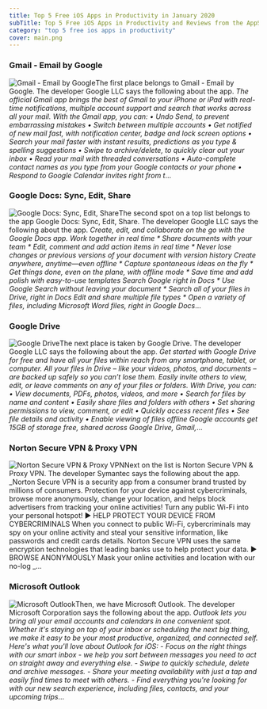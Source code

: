 ```yaml
---
title: Top 5 Free iOS Apps in Productivity in January 2020
subTitle: Top 5 Free iOS Apps in Productivity and Reviews from the AppStore in January 2020.
category: "top 5 free ios apps in productivity"
cover: main.png
---
```


### Gmail - Email by Google

![Gmail - Email by Google](https://is3-ssl.mzstatic.com/image/thumb/Purple123/v4/d9/a1/5e/d9a15ef5-236e-9129-2235-878a10bcf620/logo_gmail_color-0-0-1x_U007emarketing-0-0-0-6-0-0-sRGB-0-0-0-GLES2_U002c0-512MB-85-220-0-0.png/100x100bb.png)The first place belongs to Gmail - Email by Google. The developer Google LLC says the following about the app. _The official Gmail app brings the best of Gmail to your iPhone or iPad with real-time notifications, multiple account support and search that works across all your mail.  With the Gmail app, you can: • Undo Send, to prevent embarrassing mistakes • Switch between multiple accounts • Get notified of new mail fast, with notification center, badge and lock screen options • Search your mail faster with instant results, predictions as you type & spelling suggestions • Swipe to archive/delete, to quickly clear out your inbox • Read your mail with threaded conversations • Auto-complete contact names as you type from your Google contacts or your phone • Respond to Google Calendar invites right from t_...

### Google Docs: Sync, Edit, Share

![Google Docs: Sync, Edit, Share](https://is3-ssl.mzstatic.com/image/thumb/Purple123/v4/a6/5b/83/a65b8333-0e4c-eb16-9174-1c443b0aca55/AppIcon-0-1x_U007emarketing-0-0-GLES2_U002c0-512MB-sRGB-0-0-0-85-220-0-0-0-6.png/100x100bb.png)The second spot on a top list belongs to the app Google Docs: Sync, Edit, Share. The developer Google LLC says the following about the app. _Create, edit, and collaborate on the go with the Google Docs app.   Work together in real time * Share documents with your team * Edit, comment and add action items in real time  * Never lose changes or previous versions of your document with version history   Create anywhere, anytime—even offline  * Capture spontaneous ideas on the fly * Get things done, even on the plane, with offline mode  * Save time and add polish with easy-to-use templates   Search Google right in Docs  * Use Google Search without leaving your document  * Search all of your files in Drive, right in Docs   Edit and share multiple file types  * Open a variety of files, including Microsoft Word files, right in Google Docs_...

### Google Drive

![Google Drive](https://is2-ssl.mzstatic.com/image/thumb/Purple123/v4/b4/d2/9e/b4d29e4a-937e-b0f2-d6aa-90ec170c6c31/AppIcon-0-1x_U007emarketing-0-0-GLES2_U002c0-512MB-sRGB-0-0-0-85-220-0-0-0-6.png/100x100bb.png)The next place is taken by Google Drive. The developer Google LLC says the following about the app. _Get started with Google Drive for free and have all your files within reach from any smartphone, tablet, or computer. All your files in Drive – like your videos, photos, and documents – are backed up safely so you can’t lose them. Easily invite others to view, edit, or leave comments on any of your files or folders.  With Drive, you can:  • View documents, PDFs, photos, videos, and more • Search for files by name and content • Easily share files and folders with others • Set sharing permissions to view, comment, or edit • Quickly access recent files • See file details and activity  • Enable viewing of files offline  Google accounts get 15GB of storage free, shared across Google Drive, Gmail,_...

### Norton Secure VPN & Proxy VPN

![Norton Secure VPN & Proxy VPN](https://is2-ssl.mzstatic.com/image/thumb/Purple113/v4/57/c8/76/57c876c6-e4f0-73e2-a27f-04c82131f970/AppIcon-0-0-1x_U007emarketing-0-0-0-7-0-0-sRGB-0-0-0-GLES2_U002c0-512MB-85-220-0-0.png/100x100bb.png)Next on the list is Norton Secure VPN & Proxy VPN. The developer Symantec says the following about the app. _Norton Secure VPN is a security app from a consumer brand trusted by millions of consumers. Protection for your device against cybercriminals, browse more anonymously, change your location, and helps block advertisers from tracking your online activities! Turn any public Wi-Fi into your personal hotspot!   ► HELP PROTECT YOUR DEVICE FROM CYBERCRIMINALS When you connect to public Wi-Fi, cybercriminals may spy on your online activity and steal your sensitive information, like passwords and credit cards details. Norton Secure VPN uses the same encryption technologies that leading banks use to help protect your data.  ► BROWSE ANONYMOUSLY Mask your online activities and location with our no-log _...

### Microsoft Outlook

![Microsoft Outlook](https://is1-ssl.mzstatic.com/image/thumb/Purple123/v4/5a/c5/c0/5ac5c0d1-71c6-c6aa-42eb-e98d2937ab70/AppIcon-outlook.prod-0-0-1x_U007emarketing-0-0-0-7-0-0-sRGB-0-0-0-GLES2_U002c0-512MB-85-220-0-0.png/100x100bb.png)Then, we have Microsoft Outlook. The developer Microsoft Corporation says the following about the app. _Outlook lets you bring all your email accounts and calendars in one convenient spot. Whether it's staying on top of your inbox or scheduling the next big thing, we make it easy to be your most productive, organized, and connected self.  Here's what you'll love about Outlook for iOS:  - Focus on the right things with our smart inbox - we help you sort between messages you need to act on straight away and everything else.  - Swipe to quickly schedule, delete and archive messages.  - Share your meeting availability with just a tap and easily find times to meet with others.  - Find everything you're looking for with our new search experience, including files, contacts, and your upcoming trips_...

